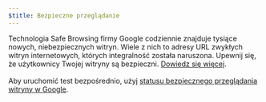```yaml
---
$title: Bezpieczne przeglądanie
---
```


Technologia Safe Browsing firmy Google codziennie znajduje tysiące nowych, niebezpiecznych witryn. Wiele z nich to adresy URL zwykłych witryn internetowych, których integralność została naruszona. Upewnij się, że użytkownicy Twojej witryny są bezpieczni. [Dowiedz się więcej](https://transparencyreport.google.com/safe-browsing/overview?hl=pl). <br><br> Aby uruchomić test bezpośrednio, użyj [statusu bezpiecznego przeglądania witryny w Google](https://transparencyreport.google.com/safe-browsing/search?hl=pl).
